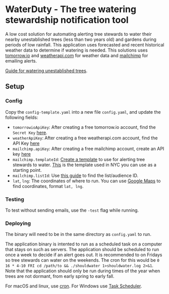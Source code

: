 # WaterDuty - The tree watering stewardship notification tool

A low cost solution for automating alerting tree stewards to water their nearby unestablished trees (less than two years old) and gardens during periods of low rainfall. This application uses forecasted and recent historical weather data to determine if watering is needed. This solutions uses [tomorrow.io](https://www.tomorrow.io/) and [weatherapi.com](https://www.weatherapi.com/) for weather data and [mailchimp](https://mailchimp.com/) for emailing alerts.

[Guide for watering unestablished trees](https://vimeo.com/416031708#t=5m35s).

## Setup

### Config

Copy the `config-template.yaml` into a new file `config.yaml`, and update the following fields:

- `tomorrowioApiKey`: After creating a free tomorrow.io account, find the `Secret Key` [here](https://app.tomorrow.io/development/keys).
- `weatherApiKey`: After creating a free weatherapi.com account, find the API Key [here](https://www.weatherapi.com/my/)
- `mailchimp.apiKey`: After creating a free mailchimp account, create an API key [here](https://admin.mailchimp.com/account/api/)
- `mailchimp.templateId`: [Create a template](https://mailchimp.com/help/create-a-template-with-the-template-builder/) to use for alerting tree stewards to water. [This](https://us13.admin.mailchimp.com/templates/share?id=174361973_a7f368481da096f6c0df_us13) is the template used in NYC you can use as a starting point.
- `mailchimp.listId`: Use [this guide](https://mailchimp.com/help/find-audience-id/) to find the list/audience ID.
- `lat`, `lng`: The coordinates of where to run. You can use [Google Maps](https://support.google.com/maps/answer/18539) to find coordinates, format `lat, lng`.

### Testing

To test without sending emails, use the `-test` flag while running.

### Deploying

The binary will need to be in the same directory as `config.yaml` to run.

The application binary is intented to run as a scheduled task on a computer that stays on such as servers. The application should be scheduled to run once a week to decide if an alert goes out. It is recommended to on Fridays so tree stewards can water on the weekends. The cron for this would be `0 16 * 4-10 FRI cd /path/to && ./shouldwater 1>shouldwater.log 2>&1`. Note that the application should only be run during times of the year when trees are not dormant, from early spring to early fall.

For macOS and linux, use [cron](https://phoenixnap.com/kb/set-up-cron-job-linux). For Windows use [Task Scheduler](https://www.windowscentral.com/how-create-automated-task-using-task-scheduler-windows-10).

